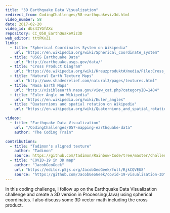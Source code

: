 ```yaml
---
title: "3D Earthquake Data Visualization"
redirect_from: CodingChallenges/58-earthquakeviz3d.html
video_number: 58
date: 2017-02-20
video_id: dbs4IYGfAXc
repository: CC_058_EarthQuakeViz3D
web_editor: tttPKxZi
links:
  - title: "Spherical Coordinates System on Wikipedia"
    url: "https://en.wikipedia.org/wiki/Spherical_coordinate_system"
  - title: "USGS Earthquake Data"
    url: "http://earthquake.usgs.gov/data/"
  - title: "Cross Product Diagram"
    url: "https://de.wikipedia.org/wiki/Kreuzprodukt#/media/File:Cross_product_parallelogram.svg"
  - title: "Natural Earth Texture Maps"
    url: "http://www.shadedrelief.com/natural3/pages/textures.html"
  - title: "Nasa Earth Maps"
    url: "http://visibleearth.nasa.gov/view_cat.php?categoryID=1484"
  - title: "Euler Angle on Wikipedia"
    url: "https://en.wikipedia.org/wiki/Euler_angles"
  - title: "Quaternions and spatial rotation on Wikipedia"
    url: "https://en.wikipedia.org/wiki/Quaternions_and_spatial_rotation"

videos:
  - title: "Earthquake Data Visualization"
    url: "/CodingChallenges/057-mapping-earthquake-data"
    author: "The Coding Train"

contributions:
  - title: "Tadimon's aligned texture"
    author: "Tadimon"
    source: https://github.com/tadimon/Rainbow-Code/tree/master/challenges/CC_058_EarthQuakeViz3D
  - title: "COVID-19 in 3D map"
    author: "JacobGeoGeek"
    url: "https://editor.p5js.org/JacobGeoGeek/full/RjkCQVEU8"
    source: "https://github.com/JacobGeoGeek/covid-19-visualisation-3D"
---
```


In this coding challenge, I follow up on the Earthquake Data Visualization challenge and create a 3D version in Processing(Java) using spherical coordinates. I also discuss some 3D vector math including the cross product.
